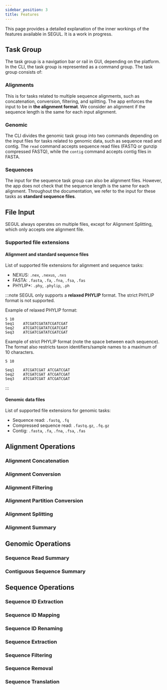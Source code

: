 ```yaml
---
sidebar_position: 3
title: Features
---
```


This page provides a detailed explanation of the inner workings of the features available in SEGUL. It is a work in progress.

## Task Group

The task group is a navigation bar or rail in GUI, depending on the platform. In the CLI, the task group is represented as a command group. The task group consists of:

### Alignments

This is for tasks related to multiple sequence alignments, such as concatenation, conversion, filtering, and splitting. The app enforces the input to be in **the alignment format**. We consider an alignment if the sequence length is the same for each input alignment.

### Genomic

The CLI divides the genomic task group into two commands depending on the input files for tasks related to genomic data, such as sequence read and contig. The `read` command accepts sequence read files (FASTQ or gunzip compressed FASTQ), while the `contig` command accepts contig files in FASTA.

### Sequences

The input for the sequence task group can also be alignment files. However, the app does not check that the sequence length is the same for each alignment. Throughout the documentation, we refer to the input for these tasks as **standard sequence files**.

## File Input

SEGUL always operates on multiple files, except for Alignment Splitting, which only accepts one alignment file.

### Supported file extensions

#### Alignment and standard sequence files

List of supported file extensions for alignment and sequence tasks:

- NEXUS: `.nex`, `.nexus`, `.nxs`
- FASTA: `.fasta`, `.fa`, `.fna`, `.fsa`, `.fas`
- PHYLIP*: `.phy`, `.phylip`, `.ph`

:::note
SEGUL only supports a **relaxed PHYLIP** format. The strict PHYLIP format is not supported.

Example of relaxed PHYLIP format:

```plaintext
5 10
Seq1    ATCGATCGATATCGATCGAT
Seq2    ATCGATCGATATCGATCGAT
Seq3    ATCGATCGATATCGATCGAT
```

Example of strict PHYLIP format (note the space between each sequence). The format also restricts taxon identifiers/sample names to a maximum of 10 characters.

```plaintext
5 10

Seq1    ATCGATCGAT ATCGATCGAT
Seq2    ATCGATCGAT ATCGATCGAT
Seq3    ATCGATCGAT ATCGATCGAT
```

:::

#### Genomic data files

List of supported file extensions for genomic tasks:

- Sequence read: `.fastq`, `.fq`
- Compressed sequence read: `.fastq.gz`, `.fq.gz`
- Contig: `.fasta`, `.fa`, `.fna`, `.fsa`, `.fas`

## Alignment Operations

### Alignment Concatenation

### Alignment Conversion

### Alignment Filtering

### Alignment Partition Conversion

### Alignment Splitting

### Alignment Summary

## Genomic Operations

### Sequence Read Summary

### Contiguous Sequence Summary

## Sequence Operations

### Sequence ID Extraction

### Sequence ID Mapping

### Sequence ID Renaming

### Sequence Extraction

### Sequence Filtering

### Sequence Removal

### Sequence Translation
